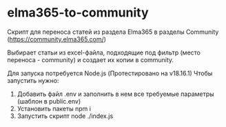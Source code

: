 # elma365-to-community
Скрипт для переноса статей из раздела Elma365 в разделы Community (https://community.elma365.com/)

Выбирает статьи из excel-файла, подходящие под фильтр (место переноса - community) и создает их копии в community.

Для запуска потребуется Node.js (Протестировано на v18.16.1)
Чтобы запустить нужно:
1) Добавить файл .env и заполнить в нем все требуемые параметры (шаблон в public.env)
2) Установить пакеты npm i
3) Запустить скрипт node ./index.js